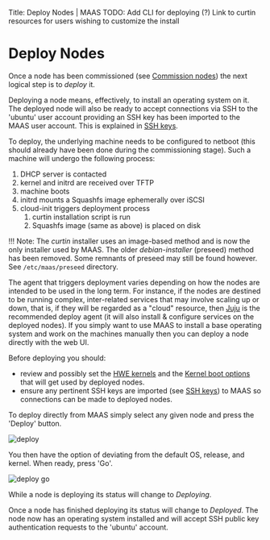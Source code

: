 Title: Deploy Nodes | MAAS
TODO:  Add CLI for deploying (?)
       Link to curtin resources for users wishing to customize the install


# Deploy Nodes

Once a node has been commissioned (see [Commission nodes][commission-nodes])
the next logical step is to *deploy* it.

Deploying a node means, effectively, to install an operating system on it. The
deployed node will also be ready to accept connections via SSH to the
'ubuntu' user account providing an SSH key has been imported to the MAAS user
account. This is explained in [SSH keys][user-accounts-ssh-keys].

To deploy, the underlying machine needs to be configured to netboot (this
should already have been done during the commissioning stage). Such a machine
will undergo the following process:

1. DHCP server is contacted
1. kernel and initrd are received over TFTP
1. machine boots
1. initrd mounts a Squashfs image ephemerally over iSCSI
1. cloud-init triggers deployment process
    1. curtin installation script is run
    1. Squashfs image (same as above) is placed on disk

!!! Note:
    The *curtin* installer uses an image-based method and is now the only
    installer used by MAAS. The older *debian-installer* (preseed) method has been
    removed. Some remnants of preseed may still be found however. See
    `/etc/maas/preseed` directory.

The agent that triggers deployment varies depending on how the nodes are
intended to be used in the long term. For instance, if the nodes are destined
to be running complex, inter-related services that may involve scaling up or
down, that is, if they will be regarded as a "cloud" resource, then
[Juju][about-juju] is the recommended deploy agent (it will also install &
configure services on the deployed nodes). If you simply want to use MAAS to
install a base operating system and work on the machines manually then you can
deploy a node directly with the web UI.

Before deploying you should:

- review and possibly set the [HWE kernels][ubuntu-kernels] and the
  [Kernel boot options][kernel-boot-options] that will get used by deployed
  nodes.
- ensure any pertinent SSH keys are imported (see
  [SSH keys][user-accounts-ssh-keys]) to MAAS so connections can be made to
  deployed nodes.

To deploy directly from MAAS simply select any given node and press the
'Deploy' button.

![deploy][img__2.0_deploy]

You then have the option of deviating from the default OS, release, and kernel.
When ready, press 'Go'.

![deploy go][img__deploy-go]

While a node is deploying its status will change to *Deploying*.

Once a node has finished deploying its status will change to *Deployed*. The
node now has an operating system installed and will accept SSH public key
authentication requests to the 'ubuntu' account.


<!-- LINKS -->

[commission-nodes]: installconfig-commission-nodes.md
[user-accounts-ssh-keys]: manage-account.md#ssh-keys
[about-juju]: https://jujucharms.com/docs/stable/about-juju
[kernel-boot-options]: installconfig-nodes-kernel-boot-options.md
[ubuntu-kernels]: installconfig-nodes-ubuntu-kernels.md

[img__2.0_deploy]: ../media/installconfig-nodes-deploy-nodes__2.0_deploy.png
[img__deploy-go]: ../media/installconfig-deploy-nodes__deploy-go.png
